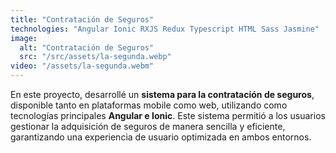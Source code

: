 ```yaml
---
title: "Contratación de Seguros"
technologies: "Angular Ionic RXJS Redux Typescript HTML Sass Jasmine"
image:
  alt: "Contratación de Seguros"
  src: "/src/assets/la-segunda.webp"
video: "/assets/la-segunda.webm"
---
```

En este proyecto, desarrollé un **sistema para la contratación de seguros**, disponible tanto en plataformas mobile como web, utilizando como tecnologías principales **Angular e Ionic**. Este sistema permitió a los usuarios gestionar la adquisición de seguros de manera sencilla y eficiente, garantizando una experiencia de usuario optimizada en ambos entornos.
